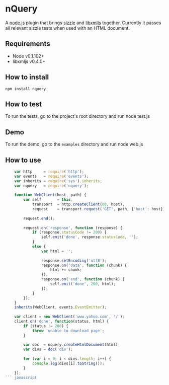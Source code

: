 nQuery
=====================================
A [node.js](http://github.com/ry/node) plugin that brings [sizzle](http://github.com/jeresig/sizzle) and [libxmljs](http://github.com/polotek/libxmljs) together. Currently it passes all relevant sizzle tests when used with an HTML document.

## Requirements
- Node v0.1.102+
- libxmljs v0.4.0+

## How to install
    npm install nquery

## How to test
To run the tests, go to the project's root directory and run
    node test.js

## Demo
To run the demo, go to the `examples` directory and run
    node web.js

## How to use

``` javascript
    var http     = require('http');
    var events   = require('events');
    var inherits = require('sys').inherits;
    var nquery   = require('nquery');
    
    function WebClient(host, path) {
        var self       = this,
            transport  = http.createClient(80, host),
            request    = transport.request('GET', path, {'host': host});
    
        request.end();
    
        request.on('response', function (response) {
            if (response.statusCode != 200) {
                self.emit('done', response.statusCode, '');
            }
            else {
                var html = '';
    
                response.setEncoding('utf8');
                response.on('data', function (chunk) {
                    html += chunk;
                });
                response.on('end', function (chunk) {
                    self.emit('done', 200, html);
                });
            }
        });
    }
    inherits(WebClient, events.EventEmitter);
    
    var client = new WebClient('www.yahoo.com', '/');
    client.on('done', function(status, html) {
        if (status != 200) {
            throw 'unable to download page';
        }
    
        var doc  = nquery.createHtmlDocument(html);
        var divs = doc('div');
    
        for (var i = 0; i < divs.length; i++) {
            console.log(divs[i].toString());
        }
    });
``` javascript
    
    

    
